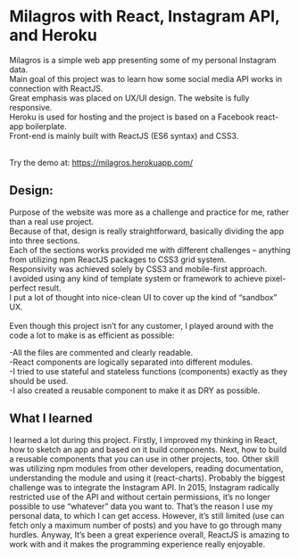 # Milagros with React, Instagram API, and Heroku

Milagros is a simple web app presenting some of my personal Instagram data.<br>
Main goal of this project was to learn how some social media API works in connection with ReactJS.<br>
Great emphasis was placed on UX/UI design. The website is fully responsive.<br>
Heroku is used for hosting and the project is based on a Facebook react-app boilerplate.<br>
Front-end is mainly built with ReactJS (ES6 syntax) and CSS3.<br><br>

Try the demo at: https://milagros.herokuapp.com/

## Design:
Purpose of the website was more as a challenge and practice for me, rather than a real use project.<br> 
Because of that, design is really straightforward, basically dividing the app into three sections.<br> 
Each of the sections works provided me with different challenges – anything from utilizing npm 
ReactJS packages to CSS3 grid system.<br>
Responsivity was achieved solely by CSS3 and mobile-first approach.<br> 
I avoided using any kind of template system or framework to achieve pixel-perfect result.<br> 
I put a lot of thought into nice-clean UI to cover up the kind of “sandbox” UX.<br><br>
Even though this project isn’t for any customer, I played around with the code a lot to 
make is as efficient as possible:

-All the files are commented and clearly readable.<br>
-React components are logically separated into different modules.<br>
-I tried to use stateful and stateless functions (components) exactly as they should be used.<br>
-I also created a reusable component to make it as DRY as possible.

## What I learned
I learned a lot during this project. Firstly, I improved my thinking in React, 
how to sketch an app and based on it build components. Next, how to build a reusable
components that you can use in other projects, too. Other skill was utilizing npm 
modules from other developers, reading documentation, understanding the module and using it (react-charts).
Probably the biggest challenge was to integrate the Instagram API. In 2015, Instagram radically 
restricted use of the API and without certain permissions, it’s no longer possible to use 
“whatever” data you want to. That’s the reason I use my personal data, to which I can get access. 
However, it’s still limited (use can fetch only a maximum number of posts) and you have to go through many hurdles.
Anyway, It’s been a great experience overall, ReactJS is amazing to work with and it makes 
the programming experience really enjoyable.
